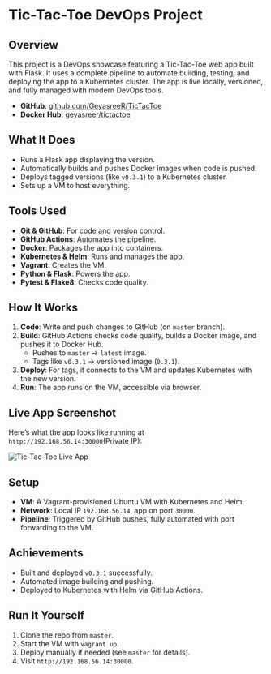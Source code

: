 # Tic-Tac-Toe DevOps Project
## Overview
This project is a DevOps showcase featuring a Tic-Tac-Toe web app built with Flask. It uses a complete pipeline to automate building, testing, and deploying the app to a Kubernetes cluster. The app is live locally, versioned, and fully managed with modern DevOps tools.

- **GitHub**: [github.com/GeyasreeR/TicTacToe](https://github.com/GeyasreeR/TicTacToe)
- **Docker Hub**: [geyasreer/tictactoe](https://hub.docker.com/r/geyasreer/tictactoe)


## What It Does
- Runs a Flask app displaying the version.
- Automatically builds and pushes Docker images when code is pushed.
- Deploys tagged versions (like `v0.3.1`) to a Kubernetes cluster.
- Sets up a VM to host everything.

## Tools Used
- **Git & GitHub**: For code and version control.
- **GitHub Actions**: Automates the pipeline.
- **Docker**: Packages the app into containers.
- **Kubernetes & Helm**: Runs and manages the app.
- **Vagrant**: Creates the VM.
- **Python & Flask**: Powers the app.
- **Pytest & Flake8**: Checks code quality.

## How It Works
1. **Code**: Write and push changes to GitHub (on `master` branch).
2. **Build**: GitHub Actions checks code quality, builds a Docker image, and pushes it to Docker Hub.
   - Pushes to `master` → `latest` image.
   - Tags like `v0.3.1` → versioned image (`0.3.1`).
3. **Deploy**: For tags, it connects to the VM and updates Kubernetes with the new version.
4. **Run**: The app runs on the VM, accessible via browser.

## Live App Screenshot
Here’s what the app looks like running at `http://192.168.56.14:30000`(Private IP):

![Tic-Tac-Toe Live App](https://github.com/user-attachments/assets/a6c392a3-0bb2-4fa0-b7be-c54e30ba020c)

## Setup
- **VM**: A Vagrant-provisioned Ubuntu VM with Kubernetes and Helm.
- **Network**: Local IP `192.168.56.14`, app on port `30000`.
- **Pipeline**: Triggered by GitHub pushes, fully automated with port forwarding to the VM.

## Achievements
- Built and deployed `v0.3.1` successfully.
- Automated image building and pushing.
- Deployed to Kubernetes with Helm via GitHub Actions.

## Run It Yourself
1. Clone the repo from `master`.
2. Start the VM with `vagrant up`.
3. Deploy manually if needed (see `master` for details).
4. Visit `http://192.168.56.14:30000`.

